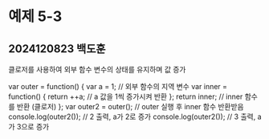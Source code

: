 # 예제 5-3  
## 2024120823 백도훈  

클로저를 사용하여 외부 함수 변수의 상태를 유지하며 값 증가

var outer = function() {
  var a = 1;  // 외부 함수의 지역 변수
  var inner = function() {
    return ++a;  // a 값을 1씩 증가시켜 반환
  };
  return inner;  // inner 함수를 반환 (클로저)
};
var outer2 = outer();  // outer 실행 후 inner 함수 반환받음
console.log(outer2());  // 2 출력, a가 2로 증가
console.log(outer2());  // 3 출력, a가 3으로 증가
